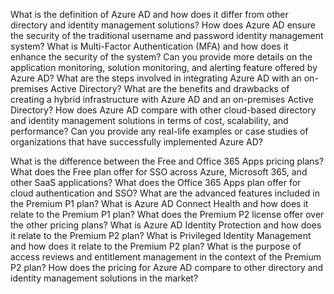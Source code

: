 What is the definition of Azure AD and how does it differ from other directory and identity management solutions?
How does Azure AD ensure the security of the traditional username and password identity management system?
What is Multi-Factor Authentication (MFA) and how does it enhance the security of the system?
Can you provide more details on the application monitoring, solution monitoring, and alerting feature offered by Azure AD?
What are the steps involved in integrating Azure AD with an on-premises Active Directory?
What are the benefits and drawbacks of creating a hybrid infrastructure with Azure AD and an on-premises Active Directory?
How does Azure AD compare with other cloud-based directory and identity management solutions in terms of cost, scalability, and performance?
Can you provide any real-life examples or case studies of organizations that have successfully implemented Azure AD?

What is the difference between the Free and Office 365 Apps pricing plans?
What does the Free plan offer for SSO across Azure, Microsoft 365, and other SaaS applications?
What does the Office 365 Apps plan offer for cloud authentication and SSO?
What are the advanced features included in the Premium P1 plan?
What is Azure AD Connect Health and how does it relate to the Premium P1 plan?
What does the Premium P2 license offer over the other pricing plans?
What is Azure AD Identity Protection and how does it relate to the Premium P2 plan?
What is Privileged Identity Management and how does it relate to the Premium P2 plan?
What is the purpose of access reviews and entitlement management in the context of the Premium P2 plan?
How does the pricing for Azure AD compare to other directory and identity management solutions in the market?